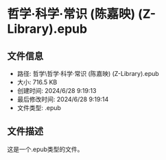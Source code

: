 ﻿# 哲学·科学·常识 (陈嘉映) (Z-Library).epub

## 文件信息
- 路径: 哲学\哲学·科学·常识 (陈嘉映) (Z-Library).epub
- 大小: 716.5 KB
- 创建时间: 2024/6/28 9:19:13
- 最后修改时间: 2024/6/28 9:19:14
- 文件类型: .epub

## 文件描述
这是一个.epub类型的文件。

